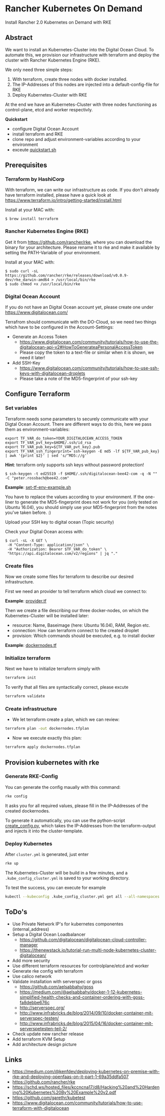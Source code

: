 # Rancher Kubernetes On Demand

Install Rancher 2.0 Kubernetes on Demand with RKE

## Abstract

We want to install an Kubernetes-Cluster into the Digital Ocean Cloud. To automate this, we provision our infrastructure with terraform and deploy the cluster with Rancher Kubernetes Engine (RKE).

We only need three simple steps:

1. With terraform, create three nodes with docker installed.
1. The IP-Addresses of this nodes are injected into a default-config-file for RKE
1. Deploy Kubernetes-Cluster with RKE

At the end we have an Kubernetes-Cluster with three nodes functioning as control-plane, etcd and worker respectivly.

**Quickstart**
- configure Digital Ocean Account
- install terraform and RKE
- clone repo and adjust environment-variables according to your environment
- exceute [quickstart.sh](./rke-demo/quickstart.sh)


## Prerequisites
### Terraform by HashiCorp

With terraform, we can write our infrastructure as code. If you don't already have terraform installed, please have a quick look at https://www.terraform.io/intro/getting-started/install.html

Install at your MAC with:

```
$ brew install terraform
```

### Rancher Kubernetes Engine (RKE)

Get it from https://github.com/rancher/rke, where you can download the binary for your architecture.
Please rename it to rke and make it available by setting the PATH-Variable of your environment.

Install at your MAC with:

```
$ sudo curl -sL https://github.com/rancher/rke/releases/download/v0.0.9-dev/rke_darwin-amd64 > /usr/local/bin/rke
$ sudo chmod +x /usr/local/bin/rke
```

### Digital Ocean Account

If you do not have an Digital Ocean account yet, please create one under https://www.digitalocean.com/

Terrafrom should communicate with the DO-Cloud, so we need two things which have to be configured in the Account-Settings:
  
* Generate an Access Token
  * https://www.digitalocean.com/community/tutorials/how-to-use-the-digitalocean-api-v2#HowToGenerateaPersonalAccessToken
  * Please copy the token to a text-file or similar when it is shown, we need it later!
* Add SSH-Key
  * https://www.digitalocean.com/community/tutorials/how-to-use-ssh-keys-with-digitalocean-droplets
  * Please take a note of the MD5-fingerprint of your ssh-key

## Configure Terraform

### Set variables

Terraform needs some parameters to securely communicate with your Digtal Ocean Account. There are different ways to do this, here we pass them as environment-variables:

    export TF_VAR_do_token=YOUR_DIGITALOCEAN_ACCESS_TOKEN
    export TF_VAR_pvt_key=$HOME/.ssh/id_rsa
    export TF_VAR_pub_key=${TF_VAR_pvt_key}.pub
    export TF_VAR_ssh_fingerprint=`ssh-keygen -E md5 -lf ${TF_VAR_pub_key} | awk '{print $2}' | sed 's/^MD5://g'`

__Hint__: terraform only supports ssh keys without password protection!

```
$ ssh-keygen -t ed25519 -f $HOME/.ssh/digitalocean-bee42-com -q -N "" -C "peter.rossbach@bee42.com"
```

__Example__: [set-tf-env-example.sh](./rke-demo/set-tf-env-example.sh)

You have to replace the values according to your environment. If the one-liner to generate the MD5-fingerprint does not work for you (only tested on Ubuntu 16.04), you should simply use your MD5-fingerprint from the notes you've taken before.  :)


Upload your SSH key to digital ocean (Topic security)

Check your Digital Ocean access with:

```
$ curl -sL -X GET \
 -H "Content-Type: application/json" \
 -H "Authorization: Bearer $TF_VAR_do_token" \
 "https://api.digitalocean.com/v2/regions" | jq "."
```

### Create files

Now we create some files for terraform to describe our desired infrastructure.

First we need an provider to tell terraform which cloud we connect to:

__Example__: [provider.tf](./rke-demo/provider.tf)

Then we create a file describing our three docker-nodes, on which the Kubernetes-Cluster will be installed later:
* resource: Name, Baseimage (here: Ubuntu 16.04), RAM, Region etc.
* connection: How can terraform connect to the created droplet
* provision: Which commands should be executed, e.g. to install docker 

__Example__: [dockernodes.tf](./rke-demo/dockernodes.tf)

### Initialize terraform

Next we have to initialize terraform simply with
```bash
terraform init
```
To verify that all files are syntactically correct, please excute
```bash
terraform validate
```
### Create infrastructure

* We let terraform create a plan, which we can review:
```bash
terraform plan -out dockernodes.tfplan
```
* Now we execute exactly this plan:
```bash
terraform apply dockernodes.tfplan
```

## Provision kubernetes with rke

### Generate RKE-Config

You can generate the config maually with this command:
```bash
rke config
```

It asks you for all required values, please fill in the IP-Addresses of the created dockernodes.

To generate it automatically, you can use the python-script [create_config.py](./rke-demo/create_config.py), which takes the IP-Addresses from the terraform-output and injects it into the cluster-template.

### Deploy Kubernetes

After `cluster.yml` is generated, just enter
```bash
rke up
```

The Kubernetes-Cluster will be build in a few minutes, and a `.kube_config_cluster.yml` is saved to your working directory.

To test the success, you can execute for example
```bash
kubectl --kubeconfig .kube_config_cluster.yml get all --all-namespaces
```

## ToDo's

* Use Private Network IP's for kubernetes componentes (internal_address)
* Setup a Digital Ocean Loadbalancer
  * https://github.com/digitalocean/digitalocean-cloud-controller-manager
  * https://thenewstack.io/tutorial-run-multi-node-kubernetes-cluster-digitalocean/
* Add more security
* Use different terraform resources for controlplane/etcd and worker
* Generate rke config with terraform
* Use calico network
* Validate installation with serverspec or goss
  * https://github.com/aelsabbahy/goss
  * https://medium.com/@aelsabbahy/docker-1-12-kubernetes-simplified-health-checks-and-container-ordering-with-goss-fa8debbe676c
  * http://serverspec.org/
  * http://www.infrabricks.de/blog/2014/09/10/docker-container-mit-serverspec-testen/
  * http://www.infrabricks.de/blog/2015/04/16/docker-container-mit-serverspetesten-teil-2/
* Check update new rancher release
* Add terraform KVM Setup
* Add architecture design picture

## Links

* https://medium.com/@kenfdev/deploying-kubernetes-on-premise-with-rke-and-deploying-openfaas-on-it-part-1-69a35ddfa507
* https://github.com/rancher/rke
* https://schd.ws/hosted_files/kccncna17/d8/Hacking%20and%20Hardening%20Kubernetes%20By%20Example%20v2.pdf	
* https://github.com/garethr/kubetest
* https://www.digitalocean.com/community/tutorials/how-to-use-terraform-with-digitalocean

